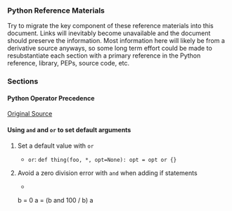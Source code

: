 
### Python Reference Materials

Try to migrate the key component of these reference materials into this document.  Links will inevitably become unavailable and the document should preserve the information. Most information here will likely be from a derivative source anyways, so some long term effort could be made to resubstantiate each section with a primary reference in the Python reference, library, PEPs, source code, etc.

### Sections


#### Python Operator Precedence

[Original Source](http://www.ibiblio.org/g2swap/byteofpython/read/operator-precedence.html)


#### Using `and` and `or` to set default arguments

1. Set a default value with `or`
    - `or`: `def thing(foo, *, opt=None): opt = opt or {}`

2. Avoid a zero division error with `and` when adding if statements
    - ```python
    b = 0
    a = (b and 100 / b)
    a
    ```
